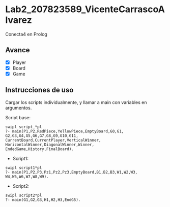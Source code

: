 # Lab2_207823589_VicenteCarrascoAlvarez
Conecta4 en Prolog

## Avance
* [X] Player
* [X] Board
* [X] Game

## Instrucciones de uso
Cargar los scripts individualmente, y llamar a main con
variables en argumentos.

Script base:
```
swipl script_*pl
?- main(P1,P2,RedPiece,YellowPiece,EmptyBoard,G0,G1,
G2,G3,G4,G5,G6,G7,G8,G9,G10,G11,
CurrentBoard,CurrentPlayer,VerticalWinner,
HorizontalWinner,DiagonalWinner,Winner,
EndedGame,History,FinalBoard).
```

* Script1:
```
swipl script1*pl
?- main(P1,P2,P3,Pz1,Pz2,Pz3,EmptyBoard,B1,B2,B3,W1,W2,W3,
W4,W5,W6,W7,W8,W9).
```

* Script2:
```
swipl script2*pl
?- main(G1,G2,G3,H1,H2,H3,EndG5).
```
